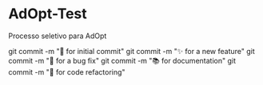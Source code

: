# AdOpt-Test
Processo seletivo para AdOpt

git commit -m ":tada: for initial commit"
git commit -m ":sparkles: for a new feature"
git commit -m ":bug: for a bug fix"
git commit -m ":books: for documentation"
git commit -m ":hammer: for code refactoring"
